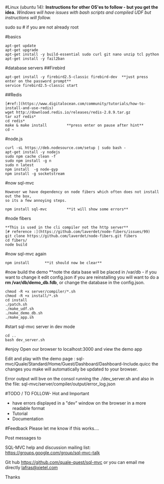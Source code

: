 
#Linux (ubuntu 14):
**Instructions for other OS'es to follow - but you get the idea.**
*Windows will have issues with bash scripts and compiled UDF but instructions will follow.*

sudo su # if you are not already root       

#basics
```
apt-get update
apt-get upgrade
apt-get install -y build-essential sudo curl git nano unzip tcl python
apt-get install -y fail2ban
```

#database servers
##Firebird
```
apt-get install -y firebird2.5-classic firebird-dev  **just press enter on the password prompt**
service firebird2.5-classic start
```

##Redis
```
[#ref:](https://www.digitalocean.com/community/tutorials/how-to-install-and-use-redis)
wget http://download.redis.io/releases/redis-2.8.9.tar.gz
tar xzf redis*
cd redis*
make & make install         **press enter on pause after hint**
cd ~
```

#node.js
```
curl -sL https://deb.nodesource.com/setup | sudo bash -
apt-get install -y nodejs
sudo npm cache clean -f
sudo npm install -g n
sudo n latest
npm install  -g node-gyp
npm install -g socketstream
```

#now sql-mvc
```
However we have dependency on node fibers which often does not install out the box,
so its a few annoying steps.

npm install sql-mvc         **it will show some errors**
```

#node fibers
```
**This is used in the cli compiler not the http server**
[# reference :](https://github.com/laverdet/node-fibers/issues/99)
git clone https://github.com/laverdet/node-fibers.git fibers
cd fibers/
node build
```

#now sql-mvc again
```
npm install       **it should now be clear**
```

#now build the demo
**note the data base will be placed in /var/db - if you want to change it edit config.json
if you are reinstalling you will want to do a **rm  /var/db/demo_db.fdb**, or 
change the database in the config.json.
```
chmod -R +x server/compiler/*.sh
chmod -R +x install/*.sh
cd install
./patch.sh
./make_udf.sh
./make_demo_db.sh
./make_app.sh
```

#start sql-mvc server in dev mode
```
cd ..
bash dev_server.sh
```
#enjoy
Open our browser to localhost:3000 and view the demo app

Edit and play with the demo page : sql-mvc/Quale/Standard/Home/Guest/Dashboard/Dashboard-Include.quicc
the changes you make will automatically be updated to your browser.

Error output will bve on the consol running the ./dev_server.sh
and also in the file: sql-mvc/server/compiler/output/error_log.json

#TODO / TO FOLLOW- Hot and Important
* have errors displayed in a "dev" window on the browser in a more readable format
* Tutorial
* Documentation



#Feedback
Please let me know if this works....

Post messages to 

SQL-MVC help and discussion mailing list: https://groups.google.com/group/sql-mvc-talk

Git hub https://github.com/quale-quest/sql-mvc
or you can email me directly lafras@xietel.com


Thanks


